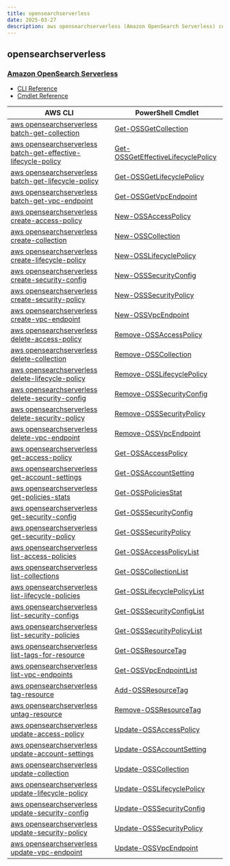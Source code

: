```yaml
---
title: opensearchserverless
date: 2025-03-27
description: aws opensearchserverless (Amazon OpenSearch Serverless) command/cmdlet list.
---
```


## opensearchserverless

### [Amazon OpenSearch Serverless](https://aws.amazon.com/opensearch-service/features/serverless/)

* [CLI Reference](https://awscli.amazonaws.com/v2/documentation/api/latest/reference/opensearchserverless/index.html)
* [Cmdlet Reference](https://docs.aws.amazon.com/powershell/latest/reference/items/OpenSearchServerless_cmdlets.html)

|AWS CLI|PowerShell Cmdlet|
|----|----|
|[aws opensearchserverless batch-get-collection](https://awscli.amazonaws.com/v2/documentation/api/latest/reference/opensearchserverless/batch-get-collection.html)|[Get-OSSGetCollection](https://docs.aws.amazon.com/powershell/latest/reference/items/Get-OSSGetCollection.html)|
|[aws opensearchserverless batch-get-effective-lifecycle-policy](https://awscli.amazonaws.com/v2/documentation/api/latest/reference/opensearchserverless/batch-get-effective-lifecycle-policy.html)|[Get-OSSGetEffectiveLifecyclePolicy](https://docs.aws.amazon.com/powershell/latest/reference/items/Get-OSSGetEffectiveLifecyclePolicy.html)|
|[aws opensearchserverless batch-get-lifecycle-policy](https://awscli.amazonaws.com/v2/documentation/api/latest/reference/opensearchserverless/batch-get-lifecycle-policy.html)|[Get-OSSGetLifecyclePolicy](https://docs.aws.amazon.com/powershell/latest/reference/items/Get-OSSGetLifecyclePolicy.html)|
|[aws opensearchserverless batch-get-vpc-endpoint](https://awscli.amazonaws.com/v2/documentation/api/latest/reference/opensearchserverless/batch-get-vpc-endpoint.html)|[Get-OSSGetVpcEndpoint](https://docs.aws.amazon.com/powershell/latest/reference/items/Get-OSSGetVpcEndpoint.html)|
|[aws opensearchserverless create-access-policy](https://awscli.amazonaws.com/v2/documentation/api/latest/reference/opensearchserverless/create-access-policy.html)|[New-OSSAccessPolicy](https://docs.aws.amazon.com/powershell/latest/reference/items/New-OSSAccessPolicy.html)|
|[aws opensearchserverless create-collection](https://awscli.amazonaws.com/v2/documentation/api/latest/reference/opensearchserverless/create-collection.html)|[New-OSSCollection](https://docs.aws.amazon.com/powershell/latest/reference/items/New-OSSCollection.html)|
|[aws opensearchserverless create-lifecycle-policy](https://awscli.amazonaws.com/v2/documentation/api/latest/reference/opensearchserverless/create-lifecycle-policy.html)|[New-OSSLifecyclePolicy](https://docs.aws.amazon.com/powershell/latest/reference/items/New-OSSLifecyclePolicy.html)|
|[aws opensearchserverless create-security-config](https://awscli.amazonaws.com/v2/documentation/api/latest/reference/opensearchserverless/create-security-config.html)|[New-OSSSecurityConfig](https://docs.aws.amazon.com/powershell/latest/reference/items/New-OSSSecurityConfig.html)|
|[aws opensearchserverless create-security-policy](https://awscli.amazonaws.com/v2/documentation/api/latest/reference/opensearchserverless/create-security-policy.html)|[New-OSSSecurityPolicy](https://docs.aws.amazon.com/powershell/latest/reference/items/New-OSSSecurityPolicy.html)|
|[aws opensearchserverless create-vpc-endpoint](https://awscli.amazonaws.com/v2/documentation/api/latest/reference/opensearchserverless/create-vpc-endpoint.html)|[New-OSSVpcEndpoint](https://docs.aws.amazon.com/powershell/latest/reference/items/New-OSSVpcEndpoint.html)|
|[aws opensearchserverless delete-access-policy](https://awscli.amazonaws.com/v2/documentation/api/latest/reference/opensearchserverless/delete-access-policy.html)|[Remove-OSSAccessPolicy](https://docs.aws.amazon.com/powershell/latest/reference/items/Remove-OSSAccessPolicy.html)|
|[aws opensearchserverless delete-collection](https://awscli.amazonaws.com/v2/documentation/api/latest/reference/opensearchserverless/delete-collection.html)|[Remove-OSSCollection](https://docs.aws.amazon.com/powershell/latest/reference/items/Remove-OSSCollection.html)|
|[aws opensearchserverless delete-lifecycle-policy](https://awscli.amazonaws.com/v2/documentation/api/latest/reference/opensearchserverless/delete-lifecycle-policy.html)|[Remove-OSSLifecyclePolicy](https://docs.aws.amazon.com/powershell/latest/reference/items/Remove-OSSLifecyclePolicy.html)|
|[aws opensearchserverless delete-security-config](https://awscli.amazonaws.com/v2/documentation/api/latest/reference/opensearchserverless/delete-security-config.html)|[Remove-OSSSecurityConfig](https://docs.aws.amazon.com/powershell/latest/reference/items/Remove-OSSSecurityConfig.html)|
|[aws opensearchserverless delete-security-policy](https://awscli.amazonaws.com/v2/documentation/api/latest/reference/opensearchserverless/delete-security-policy.html)|[Remove-OSSSecurityPolicy](https://docs.aws.amazon.com/powershell/latest/reference/items/Remove-OSSSecurityPolicy.html)|
|[aws opensearchserverless delete-vpc-endpoint](https://awscli.amazonaws.com/v2/documentation/api/latest/reference/opensearchserverless/delete-vpc-endpoint.html)|[Remove-OSSVpcEndpoint](https://docs.aws.amazon.com/powershell/latest/reference/items/Remove-OSSVpcEndpoint.html)|
|[aws opensearchserverless get-access-policy](https://awscli.amazonaws.com/v2/documentation/api/latest/reference/opensearchserverless/get-access-policy.html)|[Get-OSSAccessPolicy](https://docs.aws.amazon.com/powershell/latest/reference/items/Get-OSSAccessPolicy.html)|
|[aws opensearchserverless get-account-settings](https://awscli.amazonaws.com/v2/documentation/api/latest/reference/opensearchserverless/get-account-settings.html)|[Get-OSSAccountSetting](https://docs.aws.amazon.com/powershell/latest/reference/items/Get-OSSAccountSetting.html)|
|[aws opensearchserverless get-policies-stats](https://awscli.amazonaws.com/v2/documentation/api/latest/reference/opensearchserverless/get-policies-stats.html)|[Get-OSSPoliciesStat](https://docs.aws.amazon.com/powershell/latest/reference/items/Get-OSSPoliciesStat.html)|
|[aws opensearchserverless get-security-config](https://awscli.amazonaws.com/v2/documentation/api/latest/reference/opensearchserverless/get-security-config.html)|[Get-OSSSecurityConfig](https://docs.aws.amazon.com/powershell/latest/reference/items/Get-OSSSecurityConfig.html)|
|[aws opensearchserverless get-security-policy](https://awscli.amazonaws.com/v2/documentation/api/latest/reference/opensearchserverless/get-security-policy.html)|[Get-OSSSecurityPolicy](https://docs.aws.amazon.com/powershell/latest/reference/items/Get-OSSSecurityPolicy.html)|
|[aws opensearchserverless list-access-policies](https://awscli.amazonaws.com/v2/documentation/api/latest/reference/opensearchserverless/list-access-policies.html)|[Get-OSSAccessPolicyList](https://docs.aws.amazon.com/powershell/latest/reference/items/Get-OSSAccessPolicyList.html)|
|[aws opensearchserverless list-collections](https://awscli.amazonaws.com/v2/documentation/api/latest/reference/opensearchserverless/list-collections.html)|[Get-OSSCollectionList](https://docs.aws.amazon.com/powershell/latest/reference/items/Get-OSSCollectionList.html)|
|[aws opensearchserverless list-lifecycle-policies](https://awscli.amazonaws.com/v2/documentation/api/latest/reference/opensearchserverless/list-lifecycle-policies.html)|[Get-OSSLifecyclePolicyList](https://docs.aws.amazon.com/powershell/latest/reference/items/Get-OSSLifecyclePolicyList.html)|
|[aws opensearchserverless list-security-configs](https://awscli.amazonaws.com/v2/documentation/api/latest/reference/opensearchserverless/list-security-configs.html)|[Get-OSSSecurityConfigList](https://docs.aws.amazon.com/powershell/latest/reference/items/Get-OSSSecurityConfigList.html)|
|[aws opensearchserverless list-security-policies](https://awscli.amazonaws.com/v2/documentation/api/latest/reference/opensearchserverless/list-security-policies.html)|[Get-OSSSecurityPolicyList](https://docs.aws.amazon.com/powershell/latest/reference/items/Get-OSSSecurityPolicyList.html)|
|[aws opensearchserverless list-tags-for-resource](https://awscli.amazonaws.com/v2/documentation/api/latest/reference/opensearchserverless/list-tags-for-resource.html)|[Get-OSSResourceTag](https://docs.aws.amazon.com/powershell/latest/reference/items/Get-OSSResourceTag.html)|
|[aws opensearchserverless list-vpc-endpoints](https://awscli.amazonaws.com/v2/documentation/api/latest/reference/opensearchserverless/list-vpc-endpoints.html)|[Get-OSSVpcEndpointList](https://docs.aws.amazon.com/powershell/latest/reference/items/Get-OSSVpcEndpointList.html)|
|[aws opensearchserverless tag-resource](https://awscli.amazonaws.com/v2/documentation/api/latest/reference/opensearchserverless/tag-resource.html)|[Add-OSSResourceTag](https://docs.aws.amazon.com/powershell/latest/reference/items/Add-OSSResourceTag.html)|
|[aws opensearchserverless untag-resource](https://awscli.amazonaws.com/v2/documentation/api/latest/reference/opensearchserverless/untag-resource.html)|[Remove-OSSResourceTag](https://docs.aws.amazon.com/powershell/latest/reference/items/Remove-OSSResourceTag.html)|
|[aws opensearchserverless update-access-policy](https://awscli.amazonaws.com/v2/documentation/api/latest/reference/opensearchserverless/update-access-policy.html)|[Update-OSSAccessPolicy](https://docs.aws.amazon.com/powershell/latest/reference/items/Update-OSSAccessPolicy.html)|
|[aws opensearchserverless update-account-settings](https://awscli.amazonaws.com/v2/documentation/api/latest/reference/opensearchserverless/update-account-settings.html)|[Update-OSSAccountSetting](https://docs.aws.amazon.com/powershell/latest/reference/items/Update-OSSAccountSetting.html)|
|[aws opensearchserverless update-collection](https://awscli.amazonaws.com/v2/documentation/api/latest/reference/opensearchserverless/update-collection.html)|[Update-OSSCollection](https://docs.aws.amazon.com/powershell/latest/reference/items/Update-OSSCollection.html)|
|[aws opensearchserverless update-lifecycle-policy](https://awscli.amazonaws.com/v2/documentation/api/latest/reference/opensearchserverless/update-lifecycle-policy.html)|[Update-OSSLifecyclePolicy](https://docs.aws.amazon.com/powershell/latest/reference/items/Update-OSSLifecyclePolicy.html)|
|[aws opensearchserverless update-security-config](https://awscli.amazonaws.com/v2/documentation/api/latest/reference/opensearchserverless/update-security-config.html)|[Update-OSSSecurityConfig](https://docs.aws.amazon.com/powershell/latest/reference/items/Update-OSSSecurityConfig.html)|
|[aws opensearchserverless update-security-policy](https://awscli.amazonaws.com/v2/documentation/api/latest/reference/opensearchserverless/update-security-policy.html)|[Update-OSSSecurityPolicy](https://docs.aws.amazon.com/powershell/latest/reference/items/Update-OSSSecurityPolicy.html)|
|[aws opensearchserverless update-vpc-endpoint](https://awscli.amazonaws.com/v2/documentation/api/latest/reference/opensearchserverless/update-vpc-endpoint.html)|[Update-OSSVpcEndpoint](https://docs.aws.amazon.com/powershell/latest/reference/items/Update-OSSVpcEndpoint.html)|

